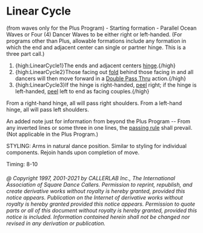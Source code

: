 
# Linear Cycle

(from waves only for the Plus Program) - Starting formation -
Parallel Ocean Waves or Four (4) Dancer Waves to be either right or left-handed.
(For programs other than Plus, allowable formations include any formation in which the
end and adjacent center can single or partner hinge. This is a three part call.) 
 
1.  {high:LinearCycle1}The ends and adjacent centers [hinge](../ms/hinge.html).{/high}  
1.  {high:LinearCycle2}Those facing out [ fold](../ms/fold.html) behind those facing in and all dancers will then move forward in a [ Double Pass Thru](../b2/double_pass_thru.html) action.{/high}  
1.  {high:LinearCycle3}If the hinge is right-handed, [ peel](peel_off.html) right; if the hinge is left-handed, [ peel](peel_off.html) left to end as facing couples.{/high}  

From a right-hand hinge, all will pass right shoulders. From a left-hand hinge, all
will pass left shoulders. 

An added note just for information from beyond the Plus Program -- From any inverted
lines or some three in one lines, the [ passing rule](../b1/passing_rule.html) shall prevail. (Not applicable in the
Plus Program.) 

STYLING: Arms in  natural dance position. Similar to styling for individual components. Rejoin hands upon completion of move.

Timing: 8-10
###### @ Copyright 1997, 2001-2021 by CALLERLAB Inc., The International Association of Square Dance Callers. Permission to reprint, republish, and create derivative works without royalty is hereby granted, provided this notice appears. Publication on the Internet of derivative works without royalty is hereby granted provided this notice appears. Permission to quote parts or all of this document without royalty is hereby granted, provided this notice is included. Information contained herein shall not be changed nor revised in any derivation or publication.
